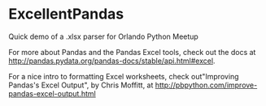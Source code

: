 # ExcellentPandas
Quick demo of a .xlsx parser for Orlando Python Meetup


For more about Pandas and the Pandas Excel tools, check out the docs at http://pandas.pydata.org/pandas-docs/stable/api.html#excel.

For a nice intro to formatting Excel worksheets, check out"Improving Pandas's Excel Output", by Chris Moffitt, at http://pbpython.com/improve-pandas-excel-output.html